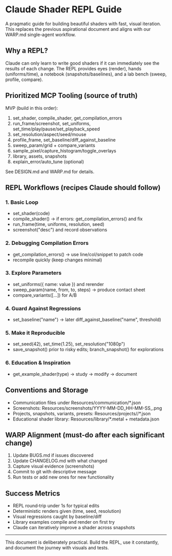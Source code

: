 # Claude Shader REPL Guide

A pragmatic guide for building beautiful shaders with fast, visual iteration. This replaces the previous aspirational document and aligns with our WARP.md single-agent workflow.

## Why a REPL?
Claude can only learn to write good shaders if it can immediately see the results of each change. The REPL provides eyes (render), hands (uniforms/time), a notebook (snapshots/baselines), and a lab bench (sweep, profile, compare).

## Prioritized MCP Tooling (source of truth)
MVP (build in this order):
1) set_shader, compile_shader, get_compilation_errors
2) run_frame/screenshot, set_uniforms, set_time/play/pause/set_playback_speed
3) set_resolution/aspect/seed/mouse
4) profile_frame, set_baseline/diff_against_baseline
5) sweep_param/grid + compare_variants
6) sample_pixel/capture_histogram/toggle_overlays
7) library, assets, snapshots
8) explain_error/auto_tune (optional)

See DESIGN.md and WARP.md for details.

## REPL Workflows (recipes Claude should follow)

### 1. Basic Loop
- set_shader(code)
- compile_shader() → if errors: get_compilation_errors() and fix
- run_frame(time, uniforms, resolution, seed)
- screenshot("desc") and record observations

### 2. Debugging Compilation Errors
- get_compilation_errors() → use line/col/snippet to patch code
- recompile quickly (keep changes minimal)

### 3. Explore Parameters
- set_uniforms({ name: value }) and rerender
- sweep_param(name, from, to, steps) → produce contact sheet
- compare_variants([...]) for A/B

### 4. Guard Against Regressions
- set_baseline("name") → later diff_against_baseline("name", threshold)

### 5. Make it Reproducible
- set_seed(42), set_time(1.25), set_resolution("1080p")
- save_snapshot() prior to risky edits; branch_snapshot() for explorations

### 6. Education & Inspiration
- get_example_shader(type) → study → modify → document

## Conventions and Storage
- Communication files under Resources/communication/*.json
- Screenshots: Resources/screenshots/YYYY-MM-DD_HH-MM-SS_<desc>.png
- Projects, snapshots, variants, presets: Resources/projects/<project-id>/*.json
- Educational shader library: Resources/library/*.metal + metadata.json

## WARP Alignment (must-do after each significant change)
1. Update BUGS.md if issues discovered
2. Update CHANGELOG.md with what changed
3. Capture visual evidence (screenshots)
4. Commit to git with descriptive message
5. Run tests or add new ones for new functionality

## Success Metrics
- REPL round‑trip under 1s for typical edits
- Deterministic renders given (time, seed, resolution)
- Visual regressions caught by baseline/diff
- Library examples compile and render on first try
- Claude can iteratively improve a shader across snapshots

---

This document is deliberately practical. Build the REPL, use it constantly, and document the journey with visuals and tests.
